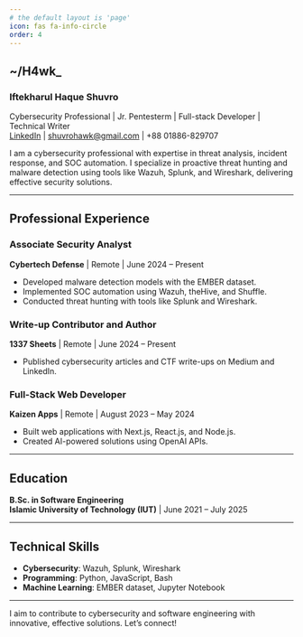 ```yaml
---
# the default layout is 'page'
icon: fas fa-info-circle
order: 4
---
```


## ~/H4wk_
### **Iftekharul Haque Shuvro**  
Cybersecurity Professional | Jr. Pentesterm | Full-stack Developer | Technical Writer  
[LinkedIn](https://www.linkedin.com/in/ishuvro) | shuvrohawk@gmail.com | +88 01886-829707  

I am a cybersecurity professional with expertise in threat analysis, incident response, and SOC automation. I specialize in proactive threat hunting and malware detection using tools like Wazuh, Splunk, and Wireshark, delivering effective security solutions.

---

## Professional Experience

### Associate Security Analyst
**Cybertech Defense** | Remote | June 2024 – Present  
- Developed malware detection models with the EMBER dataset.  
- Implemented SOC automation using Wazuh, theHive, and Shuffle.  
- Conducted threat hunting with tools like Splunk and Wireshark.  

### Write-up Contributor and Author
**1337 Sheets** | Remote | June 2024 – Present  
- Published cybersecurity articles and CTF write-ups on Medium and LinkedIn.  

### Full-Stack Web Developer
**Kaizen Apps** | Remote | August 2023 – May 2024  
- Built web applications with Next.js, React.js, and Node.js.  
- Created AI-powered solutions using OpenAI APIs.  

---

## **Education**  
**B.Sc. in Software Engineering**  
**Islamic University of Technology (IUT)** | June 2021 – July 2025  

---

## **Technical Skills**  
- **Cybersecurity**: Wazuh, Splunk, Wireshark  
- **Programming**: Python, JavaScript, Bash  
- **Machine Learning**: EMBER dataset, Jupyter Notebook  

---

I aim to contribute to cybersecurity and software engineering with innovative, effective solutions. Let’s connect!
